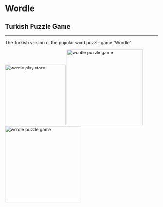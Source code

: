 # Wordle
## Turkish Puzzle Game

---
 <p>The Turkish version of the popular word puzzle game "Wordle"</p>
<a href="https://play.google.com/store/apps/details?id=com.ruwis.wordle_turkce" target="_blank"><img src="https://play.google.com/intl/en_us/badges/static/images/badges/en_badge_web_generic.png" alt="wordle play store" width="200"/></a>

<img src="https://play-lh.googleusercontent.com/wnFQQel2QeRWi210JvrUo8uOhAzLtao21BYg_eGeGYnLzHibHua1ZY6wsVktLump4wvK=w2560-h1440" alt="wordle puzzle game" width="250"/>
<img src="https://play-lh.googleusercontent.com/cwIa2kID4xpY68F--xuvFOfrLOPY71OjyZCX2VO_4w8lX-xvz2w2eFd8dZUu3a1C-Os=w2560-h1440" alt="wordle puzzle game" width="250"/>

